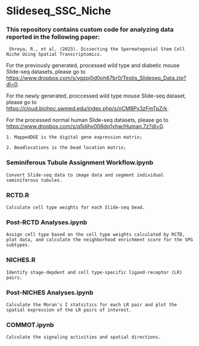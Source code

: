 # Slideseq_SSC_Niche

### This repository contains custom code for analyzing data reported in the following paper:
     
     Shreya, R., et al. (2023). Dissecting the Spermatogonial Stem Cell Niche Using Spatial Transcriptomics.

For the previously generated, processed wild type and diabetic mouse Slide-seq datasets, please go to https://www.dropbox.com/s/ygzpj0d0oh67br0/Testis_Slideseq_Data.zip?dl=0.

For the newly generated, proccessed wild type mouse Slide-seq dataset, please go to https://cloud.biohpc.swmed.edu/index.php/s/nCM8Px3zFmTpZrk.

For the processed normal human Slide-seq datasets, please go to https://www.dropbox.com/s/q5djhy006dq1yhw/Human.7z?dl=0.   
   
    
    1. MappedDGE is the digital gene expression matrix;
    
    2. Beadlocations is the bead location matrix;
    

### Seminiferous Tubule Assignment Workflow.ipynb 
   
    Convert Slide-seq data to image data and segment individual seminiferous tubules.
   
### RCTD.R

    Calculate cell type weights for each Slide-seq bead.
    
### Post-RCTD Analyses.ipynb

    Assign cell type based on the cell type weights calculated by RCTD, plot data, and calculate the neighborhood enrichment score for the SPG subtypes.

### NICHES.R

    Identify stage-depdent and cell type-specific ligand-receptor (LR) pairs.

### Post-NICHES Analyses.ipynb

    Calculate the Moran's I statsitics for each LR pair and plot the spatial expression of the LR pairs of interest. 
    
### COMMOT.ipynb 

    Calculate the signaling activities and spatial directions. 


